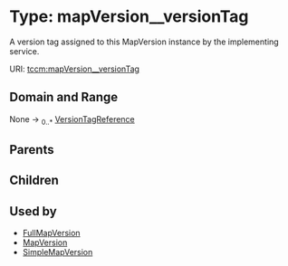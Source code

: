 
# Type: mapVersion__versionTag


A version tag assigned to this MapVersion instance by the implementing service.

URI: [tccm:mapVersion__versionTag](https://hotecosystem.org/tccm/mapVersion__versionTag)


## Domain and Range

None ->  <sub>0..*</sub> [VersionTagReference](VersionTagReference.md)

## Parents


## Children


## Used by

 * [FullMapVersion](FullMapVersion.md)
 * [MapVersion](MapVersion.md)
 * [SimpleMapVersion](SimpleMapVersion.md)
